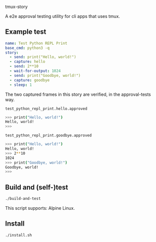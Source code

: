 tmux-story

A e2e approval testing utility for cli apps that uses tmux.

## Example test

```yml
name: Test Python REPL Print
base_cmd: python3 -q
story:
  - send: print("Hello, world!")
  - capture: hello
  - send: 2**10
  - wait-for-output: 1024
  - send: print("Goodbye, world!")
  - capture: goodbye
  - sleep: 1
```

The two captured frames in this story are verified, in the approval-tests way.

`test_python_repl_print.hello.approved`

```sh
>>> print("Hello, world!")
Hello, world!
>>>
```

`test_python_repl_print.goodbye.approved`

```sh
>>> print("Hello, world!")
Hello, world!
>>> 2**10
1024
>>> print("Goodbye, world!")
Goodbye, world!
>>>
```

## Build and (self-)test

```sh
./build-and-test
```

This script supports: Alpine Linux.

## Install

```sh
./install.sh
```
